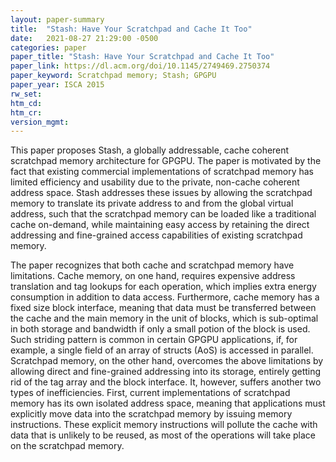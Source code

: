 ```yaml
---
layout: paper-summary
title:  "Stash: Have Your Scratchpad and Cache It Too"
date:   2021-08-27 21:29:00 -0500
categories: paper
paper_title: "Stash: Have Your Scratchpad and Cache It Too"
paper_link: https://dl.acm.org/doi/10.1145/2749469.2750374
paper_keyword: Scratchpad memory; Stash; GPGPU
paper_year: ISCA 2015
rw_set:
htm_cd:
htm_cr:
version_mgmt:
---
```


This paper proposes Stash, a globally addressable, cache coherent scratchpad memory architecture for GPGPU. 
The paper is motivated by the fact that existing commercial implementations of scratchpad memory has limited efficiency
and usability due to the private, non-cache coherent address space. Stash addresses these issues by allowing the
scratchpad memory to translate its private address to and from the global virtual address, such that the scratchpad
memory can be loaded like a traditional cache on-demand, while maintaining easy access by retaining the direct 
addressing and fine-grained access capabilities of existing scratchpad memory.

The paper recognizes that both cache and scratchpad memory have limitations. Cache memory, on one hand, requires 
expensive address translation and tag lookups for each operation, which implies extra energy consumption in addition to
data access. Furthermore, cache memory has a fixed size block interface, meaning that data must be transferred between
the cache and the main memory in the unit of blocks, which is sub-optimal in both storage and bandwidth if only
a small potion of the block is used. Such striding pattern is common in certain GPGPU applications, if, for example, a 
single field of an array of structs (AoS) is accessed in parallel.
Scratchpad memory, on the other hand, overcomes the above limitations by allowing direct and fine-grained addressing 
into its storage, entirely getting rid of the tag array and the block interface.
It, however, suffers another two types of inefficiencies.
First, current implementations of scratchpad memory has its own isolated address space, meaning that applications must
explicitly move data into the scratchpad memory by issuing memory instructions. These explicit memory instructions 
will pollute the cache with data that is unlikely to be reused, as most of the operations will take place on the
scratchpad memory.
